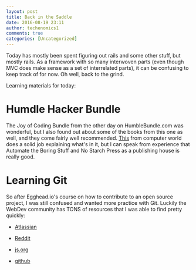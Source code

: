 ```yaml
---
layout: post
title: Back in the Saddle
date: 2016-08-19 23:11
author: techenomics1
comments: true
categories: [Uncategorized]
---
```


Today has mostly been spent figuring out rails and some other stuff, but mostly rails.  As a framework with so many interwoven parts (even though MVC does make sense as a set of interrelated parts), it can be confusing to keep track of for now.  Oh well, back to the grind.  


Learning materials for today:

# Humdle Hacker Bundle
The Joy of Coding Bundle from the other day on HumbleBundle.com was wonderful, but I also found out about some of the books from this one as well, and they come fairly well recommended.  [This](http://www.computerworld.com/article/3061931/security/the-humble-hacker-s-book-bundle.html) from computer world does a solid job explaining what's in it, but I can speak from experience that Automate the Boring Stuff and No Starch Press as a publishing house is really good.  

# Learning Git
So after Egghead.io's course on how to contribute to an open source project, I was still confused and wanted more practice with Git.  Luckily the WebDev community has TONS of resources that I was able to find pretty quickly:

* [Atlassian](https://www.atlassian.com/git/tutorials/what-is-git/performance)

* [Reddit](https://www.reddit.com/r/learnprogramming/comments/37zgzt/the_very_basic_guide_to_git_and_github_for/)

* [js.org](http://learngitbranching.js.org/)

* [github](https://try.github.io/levels/1/challenges/1)
